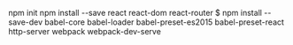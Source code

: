 npm init
npm install --save react react-dom react-router
$ npm install --save-dev babel-core babel-loader babel-preset-es2015 babel-preset-react http-server webpack webpack-dev-serve